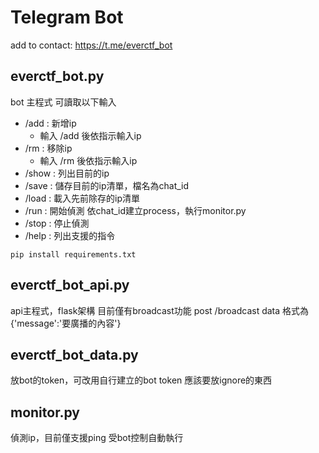 # Telegram Bot

add to contact: https://t.me/everctf_bot

## everctf_bot.py
bot 主程式
可讀取以下輸入
- /add  : 新增ip
    - 輸入 /add 後依指示輸入ip
- /rm   : 移除ip
    - 輸入 /rm 後依指示輸入ip
- /show : 列出目前的ip
- /save : 儲存目前的ip清單，檔名為chat_id
- /load : 載入先前除存的ip清單
- /run  : 開始偵測
    依chat_id建立process，執行monitor.py
- /stop : 停止偵測
- /help : 列出支援的指令

```
pip install requirements.txt
```

## everctf_bot_api.py
api主程式，flask架構
目前僅有broadcast功能
post /broadcast
data 格式為 {'message':'要廣播的內容'}

## everctf_bot_data.py
放bot的token，可改用自行建立的bot token
應該要放ignore的東西

## monitor.py
偵測ip，目前僅支援ping
受bot控制自動執行

